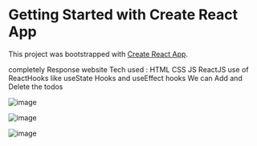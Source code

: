 # Getting Started with Create React App

This project was bootstrapped with [Create React App](https://github.com/facebook/create-react-app).

completely Response website 
Tech used : HTML CSS JS ReactJS 
use of ReactHooks like useState Hooks and useEffect hooks 
We can  Add and Delete the todos 


![image](https://github.com/Pushkariiit/TodoApp/assets/96918138/14ff297d-ad86-462b-80c6-9c788c993b70)

![image](https://github.com/Pushkariiit/TodoApp/assets/96918138/0a4aa17c-d554-48b6-8c56-a8f15fa6889d)

![image](https://github.com/Pushkariiit/TodoApp/assets/96918138/5296b00d-30ae-4d77-81a6-bcb84a097b65)
